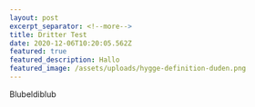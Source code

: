 ```yaml
---
layout: post
excerpt_separator: <!--more-->
title: Dritter Test
date: 2020-12-06T10:20:05.562Z
featured: true
featured_description: Hallo
featured_image: /assets/uploads/hygge-definition-duden.png
---
```

Blubeldiblub